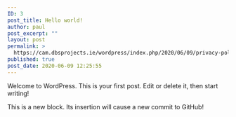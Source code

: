 ```yaml
---
ID: 3
post_title: Hello world!
author: paul
post_excerpt: ""
layout: post
permalink: >
  https://cam.dbsprojects.ie/wordpress/index.php/2020/06/09/privacy-policy/
published: true
post_date: 2020-06-09 12:25:55
---
```

<!-- wp:paragraph -->
<p>Welcome to WordPress. This is your first post. Edit or delete it, then start writing!</p>
<!-- /wp:paragraph -->

<!-- wp:paragraph -->
<p>This is a new block. Its insertion will cause a new commit to GitHub!</p>
<!-- /wp:paragraph -->